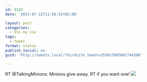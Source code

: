 ```yaml
---
id: 9183
date: '2013-07-12T11:56:52+02:00'

layout: post
categories:
  - Vis ma vie
tags:
  - tweet
format: status
publish_social: no
guid: 'http://tweets.local/?birdsite_tweet=355657005001744386'

---
```


RT @TalkingMinions: Minions give-away. RT if you want one! ![](http://tweets.local/wp-content/uploads/twitter-archive/tweets_media/355657005001744386-BO5hsg0CUAEWzUe.jpg)